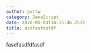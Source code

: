 ```yaml
---
author: gwrtw
category: JavaScript
date: 2020-05-04T16:15:46.253Z
title: asdfasfdafdf
---
```

fasdfasdfdfasdf